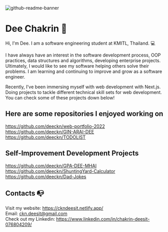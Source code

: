 ![github-readme-banner](https://user-images.githubusercontent.com/40157947/188678362-b565b22e-7604-4978-a22c-807abbc6342c.png)

# Dee Chakrin 👋
Hi, I'm Dee. I am a software engineering student at KMITL, Thailand. 💻

I have always have an interest in the software development process, OOP practices, data structures and algorithms, developing enterprise projects. Ultimately, I would like to see my software helping others solve their problems. I am learning and continuing to improve and grow as a software engineer.

Recently, I've been immersing myself with web development with Next.js. Doing projects to tackle different technical skill sets for web development. You can check some of these projects down below!

## Here are some repositories I enjoyed working on
https://github.com/deeckn/web-portfolio-2022 \
https://github.com/deeckn/GIN-ARAI-DEE \
https://github.com/deeckn/TODOLIST

## Self-Improvement Development Projects
https://github.com/deeckn/GPA-DEE-MHAI \
https://github.com/deeckn/ShuntingYard-Calculator \
https://github.com/deeckn/Dad-Jokes

## Contacts 📭
Visit my website: https://ckndeesit.netlify.app/ \
Email: ckn.deesit@gmail.com\
Check out my Linkedin: https://www.linkedin.com/in/chakrin-deesit-076804209/
